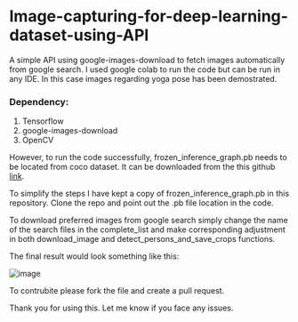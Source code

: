 # Image-capturing-for-deep-learning-dataset-using-API
A simple API using google-images-download to fetch images automatically from google search. I used google colab to run the code but can be run in any IDE. In this case images regarding yoga pose has been demostrated.

### Dependency:
1. Tensorflow
2. google-images-download
3. OpenCV

However, to run the code successfully, frozen_inference_graph.pb needs to be located from coco dataset. It can be downloaded from the this github [link](https://github.com/floydhub/object-detection-template/tree/master/models/ssdlite_mobilenet_v2_coco_2018_05_09).

To simplify the steps I have kept a copy of frozen_inference_graph.pb in this repository. Clone the repo and point out the .pb file location in the code.

To download preferred images from google search simply change the name of the search files in the complete_list and make corresponding adjustment in both download_image and detect_persons_and_save_crops functions.

The final result would look something like this:

![image](https://user-images.githubusercontent.com/45178199/60221052-d70ea900-983d-11e9-9eb8-b91008839cb2.png)

To contrubite please fork the file and create a pull request.

Thank you for using this. Let me know if you face any issues.

